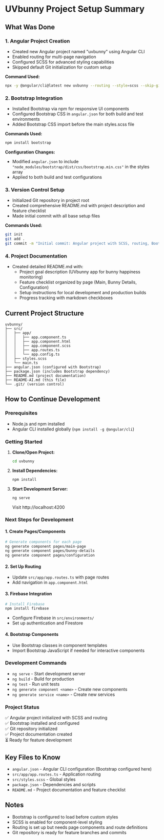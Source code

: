 # UVbunny Project Setup Summary

## What Was Done

### 1. Angular Project Creation
- Created new Angular project named "uvbunny" using Angular CLI
- Enabled routing for multi-page navigation
- Configured SCSS for advanced styling capabilities
- Skipped default Git initialization for custom setup

**Command Used:**
```bash
npx -y @angular/cli@latest new uvbunny --routing --style=scss --skip-git
```

### 2. Bootstrap Integration
- Installed Bootstrap via npm for responsive UI components
- Configured Bootstrap CSS in `angular.json` for both build and test environments
- Added Bootstrap CSS import before the main styles.scss file

**Commands Used:**
```bash
npm install bootstrap
```

**Configuration Changes:**
- Modified `angular.json` to include `"node_modules/bootstrap/dist/css/bootstrap.min.css"` in the styles array
- Applied to both build and test configurations

### 3. Version Control Setup
- Initialized Git repository in project root
- Created comprehensive README.md with project description and feature checklist
- Made initial commit with all base setup files

**Commands Used:**
```bash
git init
git add .
git commit -m "Initial commit: Angular project with SCSS, routing, Bootstrap, and project README"
```

### 4. Project Documentation
- Created detailed README.md with:
  - Project goal description (UVbunny app for bunny happiness monitoring)
  - Feature checklist organized by page (Main, Bunny Details, Configuration)
  - Setup instructions for local development and production builds
  - Progress tracking with markdown checkboxes

## Current Project Structure
```
uvbunny/
├── src/
│   ├── app/
│   │   ├── app.component.ts
│   │   ├── app.component.html
│   │   ├── app.component.scss
│   │   ├── app.routes.ts
│   │   └── app.config.ts
│   ├── styles.scss
│   └── main.ts
├── angular.json (configured with Bootstrap)
├── package.json (includes Bootstrap dependency)
├── README.md (project documentation)
├── README-AI.md (this file)
└── .git/ (version control)
```

## How to Continue Development

### Prerequisites
- Node.js and npm installed
- Angular CLI installed globally (`npm install -g @angular/cli`)

### Getting Started
1. **Clone/Open Project:**
   ```bash
   cd uvbunny
   ```

2. **Install Dependencies:**
   ```bash
   npm install
   ```

3. **Start Development Server:**
   ```bash
   ng serve
   ```
   Visit http://localhost:4200

### Next Steps for Development

#### 1. Create Pages/Components
```bash
# Generate components for each page
ng generate component pages/main-page
ng generate component pages/bunny-details
ng generate component pages/configuration
```

#### 2. Set Up Routing
- Update `src/app/app.routes.ts` with page routes
- Add navigation in `app.component.html`

#### 3. Firebase Integration
```bash
# Install Firebase
npm install firebase
```
- Configure Firebase in `src/environments/`
- Set up authentication and Firestore

#### 4. Bootstrap Components
- Use Bootstrap classes in component templates
- Import Bootstrap JavaScript if needed for interactive components

### Development Commands
- `ng serve` - Start development server
- `ng build` - Build for production
- `ng test` - Run unit tests
- `ng generate component <name>` - Create new components
- `ng generate service <name>` - Create new services

### Project Status
✅ Angular project initialized with SCSS and routing  
✅ Bootstrap installed and configured  
✅ Git repository initialized  
✅ Project documentation created  
⏳ Ready for feature development  

## Key Files to Know
- `angular.json` - Angular CLI configuration (Bootstrap configured here)
- `src/app/app.routes.ts` - Application routing
- `src/styles.scss` - Global styles
- `package.json` - Dependencies and scripts
- `README.md` - Project documentation and feature checklist

## Notes
- Bootstrap is configured to load before custom styles
- SCSS is enabled for component-level styling
- Routing is set up but needs page components and route definitions
- Git repository is ready for feature branches and commits 
